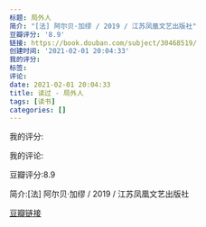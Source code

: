 ```yaml
---
标题: 局外人
简介: "[法] 阿尔贝·加缪 / 2019 / 江苏凤凰文艺出版社"
豆瓣评分: '8.9'
链接: https://book.douban.com/subject/30468519/
创建时间: '2021-02-01 20:04:33'
我的评分:
标签:
评论:
date: 2021-02-01 20:04:33
title: 读过 - 局外人
tags: [读书]
categories: []
---
```


我的评分:

我的评论:

豆瓣评分:8.9

简介:[法] 阿尔贝·加缪 / 2019 / 江苏凤凰文艺出版社

[豆瓣链接](https://book.douban.com/subject/30468519/)

